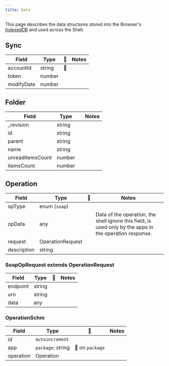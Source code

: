 ```yaml
---
title: Data
---
```


This page describes the data structures stored into the Browser's [IndexedDB][1] and used across the Shell.

## Sync
| Field | Type | 🔑 | Notes |
|-------|------|---|-------|
| accountId | string | 🔑 ||
| token | number |||
| modifyDate | number |||

## Folder

| Field | Type |   | Notes |
|-------|------|---|-------|
| _revision | string |||
| id | string |||
| parent | string |||
| name | string |||
| unreadItemsCount | number |||
| itemsCount | number |||

## Operation

| Field | Type |  🔑 | Notes |
|-------|------|---|-------|
| opType | enum (`soap`) |||
| opData | any || Data of the operation, the shell ignore this field, is used only by the apps in the operation response. |
| request | OperationRequest |||
| description | string |||

### SoapOpRequest extends OperationRequest

| Field | Type | 🔑  | Notes |
|-------|------|---|-------|
| endpoint | string |||
| urn | string |||
| data | any |||

### OperationSchm

| Field | Type | 🔑  | Notes |
|-------|------|---|-------|
| id | `autoincrement` |||
| app | `package`: string | 🔖 on `package` ||
| operation | Operation |||

[1]: https://developer.mozilla.org/en-US/docs/Web/API/IndexedDB_API
